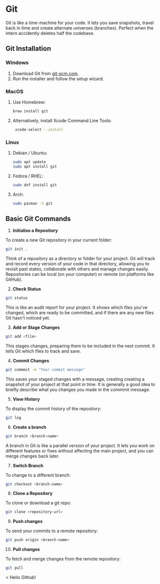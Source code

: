 # Git
Git is like a time-machine for your code. It lets you save snapshots, travel back in time 
and create alternate universes (branches). Perfect when the intern accidently deletes 
half the codebase.

## Git Installation
### Windows 
1. Download Git from [git-scm.com](https://git-scm.com/download/win).
2. Run the installer and follow the setup wizard.

### MacOS
1. Use Homebrew:  

   ```bash
   brew install git
2. Alternatively, install Xcode Command Line Tools:

   ```bash
    xcode-select --install
### Linux
1. Debian / Ubuntu:  

    ```bash
    sudo apt update
    sudo apt install git
2. Fedora / RHEL:

    ```bash
    sudo dnf install git
3. Arch:
    ```bash
    sudo pacman -S git 
## Basic Git Commands
1. **Initialise a Repository**

To create a new Git repository in your current folder:

```bash
git init .
```

Think of a repository as a directory or folder for your project. Git will track and record
every version of your code in that directory, allowing you to revisit past states,
collaborate with others and manage changes easily. Repositories can be 
local (on your computer) or remote (on platforms like GitHub).

2. **Check Status**

```bash
git status
```
This is like an audit report for your project. It shows which files you've changed,
which are ready to be committed, and if there are any new files Git hasn't noticed yet.

3. **Add or Stage Changes**
```bash
git add <file>
```
This stages changes, preparing them to be included in the next commit. 
It tells Git which files to track and save.

4. **Commit Changes**
```bash
git commmit -m "Your commit message"
```

This saves your staged changes with a message, creating creating a 
snapshot of your project at that point in time. It is generally
a good idea to briefly describe what you changes you made in the
commmit message.

5. **View History**

To display the commit history of the repository:

```bash
git log
```

6. **Create a branch**
```bash
git branch <branch-name>
```
A branch in Git is like a parallel version of your project. It lets you work on 
different features or fixes without affecting the main project, and you can merge
changes back later.

7. **Switch Branch**

To change to a different branch:

```bash
git checkout <branch-name>
```

8. **Clone a Repository**

To clone or download a git repo:

```bash
git clone <repository-url>
```

9. **Push changes**

To send your commits to a remote repository:

```bash
git push origin <branch-name>
```

10. **Pull changes**

To fetch and merge changes from the remote repository:

```bash
git pull
```

<
Hello Github!

